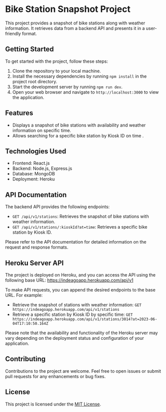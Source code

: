 # Bike Station Snapshot Project

This project provides a snapshot of bike stations along with weather information. 
It retrieves data from a backend API and presents it in a user-friendly format.

## Getting Started

To get started with the project, follow these steps:

1. Clone the repository to your local machine.
2. Install the necessary dependencies by running `npm install` in the project root directory.
3. Start the development server by running `npm run dev`.
4. Open your web browser and navigate to `http://localhost:3000` to view the application.

## Features

- Displays a snapshot of bike stations with availability and weather information on specific time.
- Allows searching for a specific bike station by Kiosk ID on time .

## Technologies Used

- Frontend: React.js
- Backend: Node.js, Express.js
- Database: MongoDB
- Deployment: Heroku

## API Documentation

The backend API provides the following endpoints:

- `GET /api/v1/stations`: Retrieves the snapshot of bike stations with weather information.
- `GET /api/v1/stations/:kioskId?at=time`: Retrieves a specific bike station by Kiosk ID.

Please refer to the API documentation for detailed information on the request and response formats.

## Heroku Server API

The project is deployed on Heroku, and you can access the API using the following base URL:
https://indeagoapp.herokuapp.com/api/v1

To make API requests, you can append the desired endpoints to the base URL. For example:

- Retrieve the snapshot of stations with weather information: `GET https://indeagoapp.herokuapp.com/api/v1/stations`
- Retrieve a specific station by Kiosk ID by specific time: `GET https://indeagoapp.herokuapp.com/api/v1/stations/3014?at=2023-06-04T17:10:50.164Z`

Please note that the availability and functionality of the Heroku server may vary depending on the deployment status and configuration of your application.

## Contributing

Contributions to the project are welcome. Feel free to open issues or submit pull requests for any enhancements or bug fixes.

## License

This project is licensed under the [MIT License](LICENSE).


